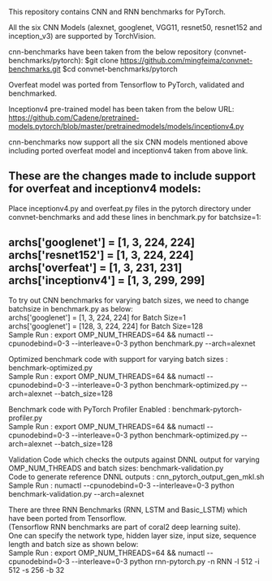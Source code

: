 This repository contains CNN and RNN benchmarks for PyTorch.

All the six CNN Models (alexnet, googlenet, VGG11, resnet50, resnet152 and inception_v3) are supported by TorchVision. 

cnn-benchmarks have been taken from the below repository (convnet-benchmarks/pytorch):
$git clone https://github.com/mingfeima/convnet-benchmarks.git
$cd convnet-benchmarks/pytorch

Overfeat model was ported from Tensorflow to PyTorch, validated and benchmarked. 

Inceptionv4 pre-trained model has been taken from the below URL:
https://github.com/Cadene/pretrained-models.pytorch/blob/master/pretrainedmodels/models/inceptionv4.py

cnn-benchmarks now support all the six CNN models mentioned above including ported overfeat model and inceptionv4 taken from above link.

These are the changes made to include support for overfeat and inceptionv4 models:
--------------------------------------------
Place inceptionv4.py and overfeat.py files in the pytorch directory under convnet-benchmarks and add these lines in benchmark.py for batchsize=1:

archs['googlenet'] = [1, 3, 224, 224]
archs['resnet152'] = [1, 3, 224, 224]
archs['overfeat'] = [1, 3, 231, 231]
archs['inceptionv4'] = [1, 3, 299, 299]
--------------------------------------------

To try out CNN benchmarks for varying batch sizes, we need to change batchsize in benchmark.py as below:  
archs['googlenet'] = [1, 3, 224, 224] for Batch Size=1  
archs['googlenet'] = [128, 3, 224, 224] for Batch Size=128  
Sample Run : export OMP_NUM_THREADS=64 && numactl --cpunodebind=0-3 --interleave=0-3 python benchmark.py --arch=alexnet  

Optimized benchmark code with support for varying batch sizes : benchmark-optimized.py  
Sample Run : export OMP_NUM_THREADS=64 && numactl --cpunodebind=0-3 --interleave=0-3 python benchmark-optimized.py --arch=alexnet --batch_size=128  

Benchmark code with PyTorch Profiler Enabled : benchmark-pytorch-profiler.py  
Sample Run : export OMP_NUM_THREADS=64 && numactl --cpunodebind=0-3 --interleave=0-3 python benchmark-optimized.py --arch=alexnet --batch_size=128  

Validation Code which checks the outputs against DNNL output for varying OMP_NUM_THREADS and batch sizes: benchmark-validation.py  
Code to generate reference DNNL outputs : cnn_pytorch_output_gen_mkl.sh  
Sample Run : numactl --cpunodebind=0-3 --interleave=0-3 python benchmark-validation.py --arch=alexnet  

There are three RNN Benchmarks (RNN, LSTM and Basic_LSTM) which have been ported from Tensorflow.  
(Tensorflow RNN benchmarks are part of coral2 deep learning suite).  
One can specify the network type, hidden layer size, input size, sequence length and batch size as shown below:  
Sample Run : export OMP_NUM_THREADS=64 && numactl --cpunodebind=0-3 --interleave=0-3 python rnn-pytorch.py -n RNN -l 512 -i 512 -s 256 -b 32  
